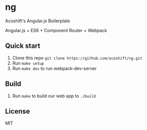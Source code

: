 # ng

Acoshift's Angular.js Boilerplate

Angular.js + ES6 + Component Router + Webpack

## Quick start

1. Clone this repo `git clone https://github.com/acoshift/ng.git`
1. Run `make setup`
1. Run `make dev` to run webpack-dev-server

## Build

1. Run `make` to build our web app to `./build`

## License

MIT
